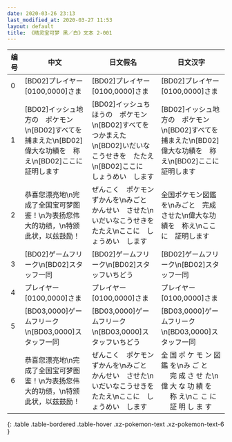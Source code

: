 ```yaml
---
date: 2020-03-26 23:13
last_modified_at: 2020-03-27 11:53
layout: default
title: 《精灵宝可梦 黑／白》文本 2-001
---
```

| 编号 | 中文 | 日文假名 | 日文汉字 |
| ---- | ---- | ---- | --- |
| 0 | [BD02]プレイヤー　[0100,0000]さま | [BD02]プレイヤー　[0100,0000]さま | [BD02]プレイヤー　[0100,0000]さま |
| 1 | [BD02]イッシュ地方の　ポケモン\n[BD02]すべてを　捕まえた\n[BD02]偉大な功績を　称え\n[BD02]ここに　証明します | [BD02]イッシュちほうの　ポケモン\n[BD02]すべてを　つかまえた\n[BD02]いだいなこうせきを　たたえ\n[BD02]ここに　しょうめい　します | [BD02]イッシュ地方の　ポケモン\n[BD02]すべてを　捕まえた\n[BD02]偉大な功績を　称え\n[BD02]ここに　証明します |
| 2 | 恭喜您漂亮地\n完成了全国宝可梦图鉴！\n为表扬您伟大的功绩，\n特颁此状，以兹鼓励！ | ぜんこく　ポケモンずかんを\nみごと　かんせい　させた\nいだいなこうせきを　たたえ\nここに　しょうめい　します | 全国ポケモン図鑑を\nみごと　完成させた\n偉大な功績を　称え\nここに　証明します |
| 3 | [BD02]ゲームフリーク\n[BD02]スタッフ一同 | [BD02]ゲームフリーク\n[BD02]スタッフいちどう | [BD02]ゲームフリーク\n[BD02]スタッフ一同 |
| 4 | プレイヤー　[0100,0000]さま | プレイヤー　[0100,0000]さま | プレイヤー　[0100,0000]さま |
| 5 | [BD03,0000]ゲームフリーク\n[BD03,0000]スタッフ一同 | [BD03,0000]ゲームフリーク\n[BD03,0000]スタッフいちどう | [BD03,0000]ゲームフリーク\n[BD03,0000]スタッフ一同 |
| 6 | 恭喜您漂亮地\n完成了全国宝可梦图鉴！\n为表扬您伟大的功绩，\n特颁此状，以兹鼓励！ | ぜんこく　ポケモンずかんを\nみごと　かんせい　させた\nいだいなこうせきを　たたえ\nここに　しょうめい　します | 全 国 ポ ケ モ ン 図 鑑 を\nみ ご と 　 完 成 さ せ た\n偉 大 な 功 績 を 　 称 え\nこ こ に 　 証 明 し ま す |
{: .table .table-bordered .table-hover .xz-pokemon-text .xz-pokemon-text-6 }